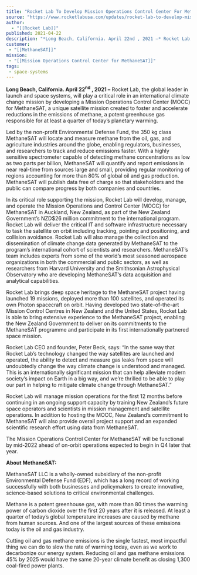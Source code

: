```yaml
---
title: "Rocket Lab To Develop Mission Operations Control Center For MethaneSAT Climate Monitoring Satellite "
source: "https://www.rocketlabusa.com/updates/rocket-lab-to-develop-mission-operations-control-center-for-methanesat-climate-monitoring-satellite/"
author:
  - "[[Rocket Lab]]"
published: 2021-04-22
description: "*Long Beach, California. April 22nd , 2021 –* Rocket Lab, the global leader in launch and space systems, will play a critical role in an international climate change mission by developing a Mission Operations Control Center (MOCC) for MethaneSAT, a unique satellite mission created to foster and accelerate reductions in the emissions of methane, a potent greenhouse gas responsible for at least a quarter of today’s planetary warming."
customer:
 - "[[MethaneSAT]]"
mission:
 - "[[Mission Operations Control Center for MethaneSAT]]"
tags:
 - space-systems
---
```

**Long Beach, California. April 22<sup>nd</sup> , 2021 –** Rocket Lab, the global leader in launch and space systems, will play a critical role in an international climate change mission by developing a Mission Operations Control Center (MOCC) for MethaneSAT, a unique satellite mission created to foster and accelerate reductions in the emissions of methane, a potent greenhouse gas responsible for at least a quarter of today’s planetary warming.

Led by the non-profit Environmental Defense Fund, the 350 kg class MethaneSAT will locate and measure methane from the oil, gas, and agriculture industries around the globe, enabling regulators, businesses, and researchers to track and reduce emissions faster. With a highly sensitive spectrometer capable of detecting methane concentrations as low as two parts per billion, MethaneSAT will quantify and report emissions in near real-time from sources large and small, providing regular monitoring of regions accounting for more than 80% of global oil and gas production. MethaneSAT will publish data free of charge so that stakeholders and the public can compare progress by both companies and countries.

In its critical role supporting the mission, Rocket Lab will develop, manage, and operate the Mission Operations and Control Center (MOCC) for MethaneSAT in Auckland, New Zealand, as part of the New Zealand Government’s NZD$26 million commitment to the international program. Rocket Lab will deliver the critical IT and software infrastructure necessary to task the satellite on orbit including tracking, pointing and positioning, and collision avoidance. Rocket Lab will also manage the collection and dissemination of climate change data generated by MethaneSAT to the program’s international cohort of scientists and researchers. MethaneSAT’s team includes experts from some of the world’s most seasoned aerospace organizations in both the commercial and public sectors, as well as researchers from Harvard University and the Smithsonian Astrophysical Observatory who are developing MethaneSAT’s data acquisition and analytical capabilities.

Rocket Lab brings deep space heritage to the MethaneSAT project having launched 19 missions, deployed more than 100 satellites, and operated its own Photon spacecraft on orbit. Having developed two state-of-the-art Mission Control Centres in New Zealand and the United States, Rocket Lab is able to bring extensive experience to the MethaneSAT project, enabling the New Zealand Government to deliver on its commitments to the MethaneSAT programme and participate in its first internationally partnered space mission.

Rocket Lab CEO and founder, Peter Beck, says: “In the same way that Rocket Lab’s technology changed the way satellites are launched and operated, the ability to detect and measure gas leaks from space will undoubtedly change the way climate change is understood and managed. This is an internationally significant mission that can help alleviate modern society’s impact on Earth in a big way, and we’re thrilled to be able to play our part in helping to mitigate climate change through MethaneSAT.”

Rocket Lab will manage mission operations for the first 12 months before continuing in an ongoing support capacity by training New Zealand’s future space operators and scientists in mission management and satellite operations. In addition to hosting the MOCC, New Zealand’s commitment to MethaneSAT will also provide overall project support and an expanded scientific research effort using data from MethaneSAT.

The Mission Operations Control Center for MethaneSAT will be functional by mid-2022 ahead of on-orbit operations expected to begin in Q4 later that year.

**About MethaneSAT:**

MethaneSAT LLC is a wholly-owned subsidiary of the non-profit Environmental Defense Fund (EDF), which has a long record of working successfully with both businesses and policymakers to create innovative, science-based solutions to critical environmental challenges.

Methane is a potent greenhouse gas, with more than 80 times the warming power of carbon dioxide over the first 20 years after it is released. At least a quarter of today’s global temperature increases are caused by methane from human sources. And one of the largest sources of these emissions today is the oil and gas industry.

Cutting oil and gas methane emissions is the single fastest, most impactful thing we can do to slow the rate of warming today, even as we work to decarbonize our energy system. Reducing oil and gas methane emissions 45% by 2025 would have the same 20-year climate benefit as closing 1,300 coal-fired power plants.